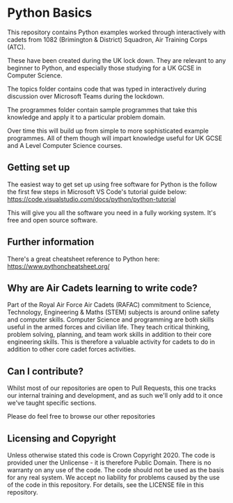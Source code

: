 # Python Basics

This repository contains Python examples worked through interactively with cadets from 1082 (Brimington & District) Squadron, Air Training Corps (ATC).

These have been created during the UK lock down. They are relevant to any beginner to Python, and especially
those studying for a UK GCSE in Computer Science.

The topics folder contains code that was typed in interactively during discussion over Microsoft Teams during the lockdown.

The programmes folder contain sample programmes that take this knowledge and apply it to a particular problem domain.

Over time this will build up from simple to more sophisticated example programmes. All of them though
will impart knowledge useful for UK GCSE and A Level Computer Science courses.

## Getting set up

The easiest way to get set up using free software for Python is the follow the first few steps in Microsoft VS Code's tutorial guide below:
https://code.visualstudio.com/docs/python/python-tutorial

This will give you all the software you need in a fully working system. It's free and open source software.

## Further information

There's a great cheatsheet reference to Python here:
https://www.pythoncheatsheet.org/

## Why are Air Cadets learning to write code?

Part of the Royal Air Force Air Cadets (RAFAC) commitment to Science, Technology, Engineering & Maths (STEM) subjects is around online safety and computer skills. Computer Science and programming are both skills useful in the armed forces and civilian life. They teach critical thinking, problem solving, planning, and team work skills in addition to their core engineering skills. This is therefore a valuable activity for cadets to do in addition to other core cadet forces activities.

## Can I contribute?

Whilst most of our repositories are open to Pull Requests, this one tracks our internal training and development, and as such we'll only add to it once we've taught specific sections.

Please do feel free to browse our other repositories 

## Licensing and Copyright

Unless otherwise stated this code is Crown Copyright 2020. The code is provided uner the Unlicense - it is therefore Public Domain. There is no warranty on any use of the code. The code should not be used as the basis for any real system. We accept no liability for problems caused by the use of the code in this repository. For details, see the LICENSE file in this repository.